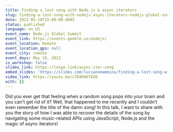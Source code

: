 ```yaml
---
title: Finding a lost song with Node.js & async iterators
slug: finding-a-lost-song-with-nodejs-async-iterators-nodejs-global-summit
date: 2022-05-18T15:00:00.000Z
status: published
language: en_US
event_name: Node.js Global Summit
event_link: https://events.geekle.us/nodejs/
event_location: Remote
event_location_gps: null
event_city: remote
event_days: May 18, 2022
is_workshop: false
slides_link: https://loige.link/async-iter-song
embed_slides: 'https://slides.com/lucianomammino/finding-a-lost-song-with-node-js-and-async-iterators-glo-node/embed'
video_link: https://youtu.be/cTD4KWSTEd8
with: []
---
```


Did you ever get that feeling when a random song pops into your brain and you can’t get rid of it? Well, that happened to me recently and I couldn’t even remember the title of the damn song! In this talk, I want to share with you the story of how I was able to recover the details of the song by navigating some music-related APIs using JavaScript, Node.js and the magic of async iterators!
